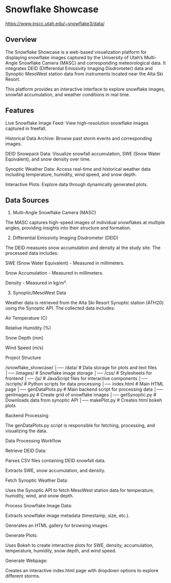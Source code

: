 # Snowflake Showcase

https://www.inscc.utah.edu/~snowflake3/data/

## Overview

The Snowflake Showcase is a web-based visualization platform for displaying snowflake images captured by the University of Utah’s Multi-Angle Snowflake Camera (MASC) and corresponding meteorological data. It integrates DEID (Differential Emissivity Imaging Disdrometer) data and Synoptic MesoWest station data from instruments located near the Alta Ski Resort.

This platform provides an interactive interface to explore snowflake images, snowfall accumulation, and weather conditions in real time.

## Features

Live Snowflake Image Feed: View high-resolution snowflake images captured in freefall.

Historical Data Archive: Browse past storm events and corresponding images.

DEID Snowpack Data: Visualize snowfall accumulation, SWE (Snow Water Equivalent), and snow density over time.

Synoptic Weather Data: Access real-time and historical weather data including temperature, humidity, wind speed, and snow depth.

Interactive Plots: Explore data through dynamically generated plots.

## Data Sources

1. Multi-Angle Snowflake Camera (MASC)

The MASC captures high-speed images of individual snowflakes at multiple angles, providing insights into their structure and formation.

2. Differential Emissivity Imaging Disdrometer (DEID)

The DEID measures snow accumulation and density at the study site. The processed data includes:

SWE (Snow Water Equivalent) - Measured in millimeters.

Snow Accumulation - Measured in millimeters.

Density - Measured in kg/m³.

3. Synoptic/MesoWest Data

Weather data is retrieved from the Alta Ski Resort Synoptic station (ATH20) using the Synoptic API. The collected data includes:

Air Temperature (C)

Relative Humidity (%)

Snow Depth (mm)

Wind Speed (m/s)

Project Structure

/snowflake_showcase/
│── /data/                 # Data storage for plots and text files
│── /images/               # Snowflake image storage
│── /css/                  # Stylesheets for frontend
│── /js/                   # JavaScript files for interactive components
│── /scripts/              # Python scripts for data processing
│── index.html             # Main HTML page
│── genDataPlots.py        # Main backend script for processing data
│── genImages.py           # Create grid of snowflake images
│── getSynoptic.py         # Downloads data from synoptic API
│── makePlot.py            # Creates html bokeh plots

Backend Processing

The genDataPlots.py script is responsible for fetching, processing, and visualizing the data.

Data Processing Workflow

Retrieve DEID Data:

Parses CSV files containing DEID snowfall data.

Extracts SWE, snow accumulation, and density.

Fetch Synoptic Weather Data:

Uses the Synoptic API to fetch MesoWest station data for temperature, humidity, wind, and snow depth.

Process Snowflake Image Data:

Extracts snowflake image metadata (timestamp, size, etc.).

Generates an HTML gallery for browsing images.

Generate Plots:

Uses Bokeh to create interactive plots for SWE, density, accumulation, temperature, humidity, snow depth, and wind speed.

Generate Webpage:

Creates an interactive index.html page with dropdown options to explore different storms.
